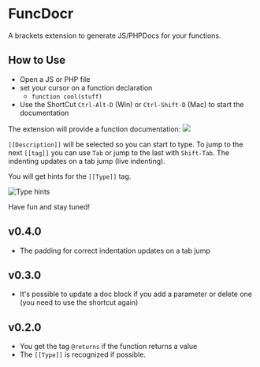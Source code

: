 # FuncDocr

A brackets extension to generate JS/PHPDocs for your functions.

## How to Use
* Open a JS or PHP file
* set your cursor on a function declaration
	* `function cool(stuff)`
* Use the ShortCut `Ctrl-Alt-D` (Win) or `Ctrl-Shift-D` (Mac) to start the documentation

The extension will provide a function documentation:
![](https://cloud.githubusercontent.com/assets/4931746/4141317/f9303404-33ac-11e4-8e3c-c72925b4e550.gif)

`[[Description]]` will be selected so you can start to type. To jump to the next `[[tag]]` you can use `Tab` or jump to the last with `Shift-Tab`. The indenting updates on a tab jump (live indenting).

You will get hints for the `[[Type]]` tag.

![Type hints](https://cloud.githubusercontent.com/assets/4931746/3998983/b3eba9ba-294c-11e4-988b-4330735635fd.png)

Have fun and stay tuned!

## v0.4.0
+ The padding for correct indentation updates on a tab jump

## v0.3.0
+ It's possible to update a doc block if you add a parameter or delete one (you need to use the shortcut again)

## v0.2.0
+ You get the tag `@returns` if the function returns a value
+ The `[[Type]]` is recognized if possible.

